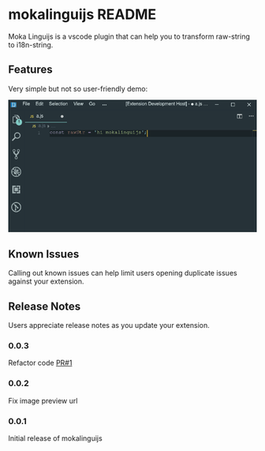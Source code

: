 # mokalinguijs README

Moka Linguijs is a vscode plugin that can help you to transform raw-string to i18n-string.

## Features

Very simple but not so user-friendly demo:

![basic usage](https://github.com/southerncross/mokalinguijs/blob/master/images/basic_usage.gif?raw=true)

## Known Issues

Calling out known issues can help limit users opening duplicate issues against your extension.

## Release Notes

Users appreciate release notes as you update your extension.

### 0.0.3

Refactor code [PR#1](https://github.com/southerncross/mokalinguijs/pull/1)

### 0.0.2

Fix image preview url

### 0.0.1

Initial release of mokalinguijs
